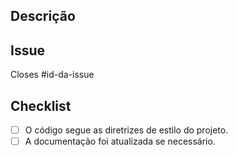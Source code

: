 ## Descrição

<!-- Descreva brevemente o que este Pull Request faz e por que é necessário. Inclua informações sobre o problema que está sendo resolvido e qualquer contexto relevante. -->



## Issue

Closes #id-da-issue


## Checklist

- [ ] O código segue as diretrizes de estilo do projeto.
- [ ] A documentação foi atualizada se necessário.